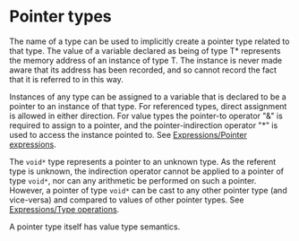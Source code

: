 # Pointer types

The name of a type can be used to implicitly create a pointer type related to that type. The value of a variable declared as being of type T\* represents the memory address of an instance of type T. The instance is never made aware that its address has been recorded, and so cannot record the fact that it is referred to in this way.

Instances of any type can be assigned to a variable that is declared to be a pointer to an instance of that type. For referenced types, direct assignment is allowed in either direction. For value types the pointer-to operator "&" is required to assign to a pointer, and the pointer-indirection operator "\*" is used to access the instance pointed to. See [Expressions/Pointer expressions](http://wiki.gnome.org/action/show/Projects/Vala/Manual/Export/Projects/Vala/Manual/Expressions#Pointer_expressions).

The `void*` type represents a pointer to an unknown type. As the referent type is unknown, the indirection operator cannot be applied to a pointer of type `void*`, nor can any arithmetic be performed on such a pointer. However, a pointer of type `void*` can be cast to any other pointer type (and vice-versa) and compared to values of other pointer types. See [Expressions/Type operations](http://wiki.gnome.org/action/show/Projects/Vala/Manual/Export/Projects/Vala/Manual/Expressions#Type_operations).

A pointer type itself has value type semantics.